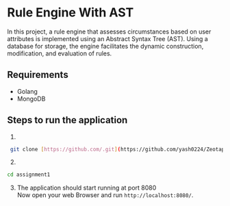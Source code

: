 # Rule Engine With AST
In this project, a rule engine that assesses circumstances based on user attributes is implemented using an Abstract Syntax Tree (AST). Using a database for storage, the engine facilitates the dynamic construction, modification, and evaluation of rules.


## Requirements
- Golang
- MongoDB

## Steps to run the application

1.

```bash
 git clone [https://github.com/.git](https://github.com/yash0224/Zeotap-Assign1.git)
```

2.

```bash
cd assignment1
```

3. The application should start running at port 8080  
Now open your web Browser and run ``http://localhost:8080/``.
